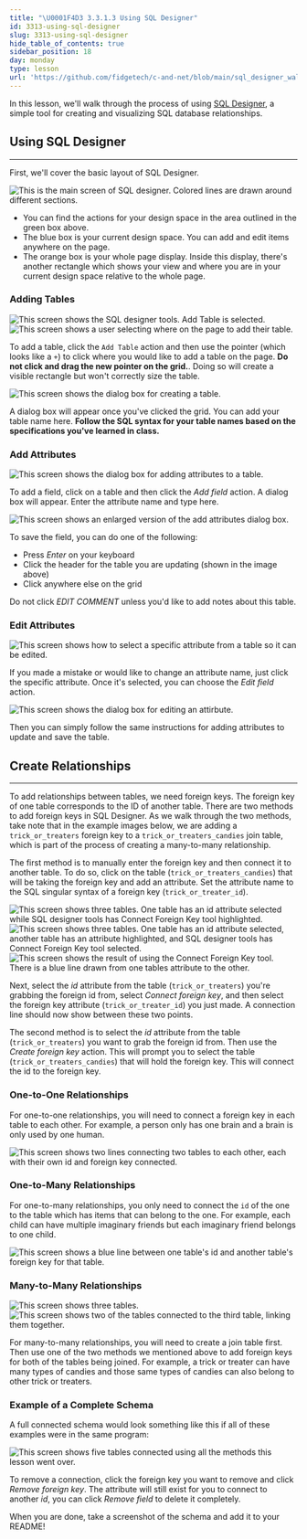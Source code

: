 ```yaml
---
title: "\U0001F4D3 3.3.1.3 Using SQL Designer"
id: 3313-using-sql-designer
slug: 3313-using-sql-designer
hide_table_of_contents: true
sidebar_position: 18
day: monday
type: lesson
url: 'https://github.com/fidgetech/c-and-net/blob/main/sql_designer_walkthrough.md'
---
```


In this lesson, we'll walk through the process of using [SQL Designer](https://ondras.zarovi.cz/sql/demo/), a simple tool for creating and visualizing SQL database relationships.

## Using SQL Designer
---

First, we'll cover the basic layout of SQL Designer.

![This is the main screen of SQL designer. Colored lines are drawn around different sections.](https://learnhowtoprogram.s3.us-west-2.amazonaws.com/SHARED/DB-designer-visualizer/Screen1.png)

- You can find the actions for your design space in the area outlined in the green box above.
- The blue box is your current design space. You can add and edit items anywhere on the page.
- The orange box is your whole page display. Inside this display, there's another rectangle which shows your view and where you are in your current design space relative to the whole page.

### Adding Tables

![This screen shows the SQL designer tools. Add Table is selected.](https://learnhowtoprogram.s3.us-west-2.amazonaws.com/SHARED/DB-designer-visualizer/screen2.png)
![This screen shows a user selecting where on the page to add their table.](https://learnhowtoprogram.s3.us-west-2.amazonaws.com/SHARED/DB-designer-visualizer/screen3.png)

To add a table, click the `Add Table` action and then use the pointer (which looks like a `+`) to click where you would like to add a table on the page. **Do not click and drag the new pointer on the grid.**. Doing so will create a visible rectangle but won't correctly size the table.

![This screen shows the dialog box for creating a table.](https://learnhowtoprogram.s3.us-west-2.amazonaws.com/SHARED/DB-designer-visualizer/screen4.png)

A dialog box will appear once you've clicked the grid. You can add your table name here. **Follow the SQL syntax for your table names based on the specifications you've learned in class.**

### Add Attributes

![This screen shows the dialog box for adding attributes to a table.](https://learnhowtoprogram.s3.us-west-2.amazonaws.com/SHARED/DB-designer-visualizer/screen5.png)

To add a field, click on a table and then click the _Add field_ action. A dialog box will appear. Enter the attribute name and type here.

![This screen shows an enlarged version of the add attributes dialog box.](https://learnhowtoprogram.s3.us-west-2.amazonaws.com/SHARED/DB-designer-visualizer/screen6.png)

To save the field, you can do one of the following:

- Press _Enter_ on your keyboard
- Click the header for the table you are updating (shown in the image above)
- Click anywhere else on the grid

Do not click _EDIT COMMENT_ unless you'd like to add notes about this table.

### Edit Attributes

![This screen shows how to select a specific attribute from a table so it can be edited.](https://learnhowtoprogram.s3.us-west-2.amazonaws.com/SHARED/DB-designer-visualizer/screen7.png)

If you made a mistake or would like to change an attribute name, just click the specific attribute. Once it's selected, you can choose the _Edit field_ action.

![This screen shows the dialog box for editing an attirbute.](https://learnhowtoprogram.s3.us-west-2.amazonaws.com/SHARED/DB-designer-visualizer/screen8.png)

Then you can simply follow the same instructions for adding attributes to update and save the table.

## Create Relationships
---

To add relationships between tables, we need foreign keys. The foreign key of one table corresponds to the ID of another table. There are two methods to add foreign keys in SQL Designer. As we walk through the two methods, take note that in the example images below, we are adding a `trick_or_treaters` foreign key to a `trick_or_treaters_candies` join table, which is part of the process of creating a many-to-many relationship.

The first method is to manually enter the foreign key and then connect it to another table. To do so, click on the table (`trick_or_treaters_candies`) that will be taking the foreign key and add an attribute. Set the attribute name to the SQL singular syntax of a foreign key (`trick_or_treater_id`).

![This screen shows three tables. One table has an id attribute selected while SQL designer tools has Connect Foreign Key tool highlighted.](https://learnhowtoprogram.s3.us-west-2.amazonaws.com/SHARED/DB-designer-visualizer/screen9.png)
![This screen shows three tables. One table has an id attribute selected, another table has an attribute highlighted, and SQL designer tools has Connect Foreign Key tool selected.](https://learnhowtoprogram.s3.us-west-2.amazonaws.com/SHARED/DB-designer-visualizer/screen10.png)
![This screen shows the result of using the Connect Foreign Key tool. There is a blue line drawn from one tables attribute to the other.](https://learnhowtoprogram.s3.us-west-2.amazonaws.com/SHARED/DB-designer-visualizer/Screen11.png)

Next, select the _id_ attribute from the table (`trick_or_treaters`) you're grabbing the foreign id from, select _Connect foreign key_, and then select the foreign key attribute (`trick_or_treater_id`) you just made. A connection line should now show between these two points.

The second method is to select the _id_ attribute from the table (`trick_or_treaters`) you want to grab the foreign id from. Then use the _Create foreign key_ action. This will prompt you to select the table (`trick_or_treaters_candies`) that will hold the foreign key. This will connect the id to the foreign key.

### One-to-One Relationships

For one-to-one relationships, you will need to connect a foreign key in each table to each other. For example, a person only has one brain and a brain is only used by one human.

![This screen shows two lines connecting two tables to each other, each with their own id and foreign key connected.](https://learnhowtoprogram.s3.us-west-2.amazonaws.com/SHARED/DB-designer-visualizer/screen18.png)

### One-to-Many Relationships

For one-to-many relationships, you only need to connect the `id` of the one to the table which has items that can belong to the one. For example, each child can have multiple imaginary friends but each imaginary friend belongs to one child.

![This screen shows a blue line between one table's id and another table's foreign key for that table.](https://learnhowtoprogram.s3.us-west-2.amazonaws.com/SHARED/DB-designer-visualizer/screen17.png)

### Many-to-Many Relationships

![This screen shows three tables.](https://learnhowtoprogram.s3.us-west-2.amazonaws.com/SHARED/DB-designer-visualizer/screen15.png)
![This screen shows two of the tables connected to the third table, linking them together.](https://learnhowtoprogram.s3.us-west-2.amazonaws.com/SHARED/DB-designer-visualizer/screen16.png)

For many-to-many relationships, you will need to create a join table first. Then use one of the two methods we mentioned above to add foreign keys for both of the tables being joined. For example, a trick or treater can have many types of candies and those same types of candies can also belong to other trick or treaters.

### Example of a Complete Schema

A full connected schema would look something like this if all of these examples were in the same program:

![This screen shows five tables connected using all the methods this lesson went over.](https://learnhowtoprogram.s3.us-west-2.amazonaws.com/SHARED/DB-designer-visualizer/screen19.png)

To remove a connection, click the foreign key you want to remove and click _Remove foreign key_. The attribute will still exist for you to connect to another _id_, you can click _Remove field_ to delete it completely.

When you are done, take a screenshot of the schema and add it to your README!
